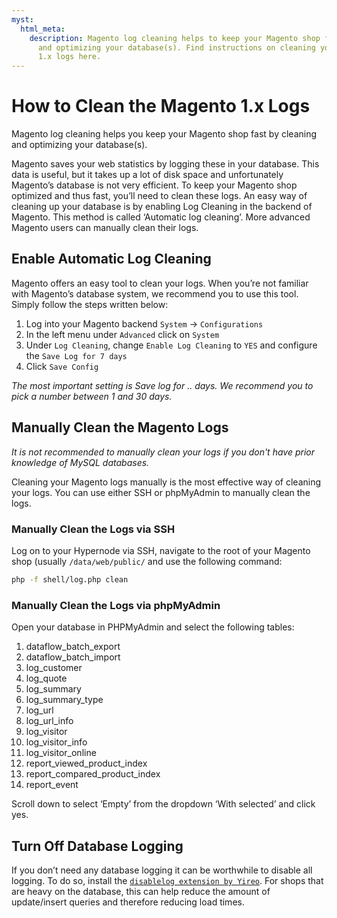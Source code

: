 ```yaml
---
myst:
  html_meta:
    description: Magento log cleaning helps to keep your Magento shop fast by cleaning
      and optimizing your database(s). Find instructions on cleaning your Magento
      1.x logs here.
---
```


<!-- source: https://support.hypernode.com/en/ecommerce/magento-1/how-to-clean-the-magento-1-x-logs/ -->

# How to Clean the Magento 1.x Logs

Magento log cleaning helps you keep your Magento shop fast by cleaning and optimizing your database(s).

Magento saves your web statistics by logging these in your database. This data is useful, but it takes up a lot of disk space and unfortunately Magento’s database is not very efficient. To keep your Magento shop optimized and thus fast, you’ll need to clean these logs. An easy way of cleaning up your database is by enabling Log Cleaning in the backend of Magento. This method is called ‘Automatic log cleaning’. More advanced Magento users can manually clean their logs.

## Enable Automatic Log Cleaning

Magento offers an easy tool to clean your logs. When you’re not familiar with Magento’s database system, we recommend you to use this tool. Simply follow the steps written below:

1. Log into your Magento backend `System` -> `Configurations`
1. In the left menu under `Advanced` click on `System`
1. Under `Log Cleaning`, change `Enable Log Cleaning` to `YES` and configure the `Save Log for 7 days`
1. Click `Save Config`

*The most important setting is Save log for .. days. We recommend you to pick a number between 1 and 30 days.*

## Manually Clean the Magento Logs

*It is not recommended to manually clean your logs if you don't have prior knowledge of MySQL databases.*

Cleaning your Magento logs manually is the most effective way of cleaning your logs. You can use either SSH or phpMyAdmin to manually clean the logs.

### Manually Clean the Logs via SSH

Log on to your Hypernode via SSH, navigate to the root of your Magento shop (usually `/data/web/public/` and use the following command:

```bash
php -f shell/log.php clean
```

### Manually Clean the Logs via phpMyAdmin

Open your database in PHPMyAdmin and select the following tables:

1. dataflow_batch_export
1. dataflow_batch_import
1. log_customer
1. log_quote
1. log_summary
1. log_summary_type
1. log_url
1. log_url_info
1. log_visitor
1. log_visitor_info
1. log_visitor_online
1. report_viewed_product_index
1. report_compared_product_index
1. report_event

Scroll down to select ‘Empty’ from the dropdown ‘With selected’ and click yes.

## Turn Off Database Logging

If you don’t need any database logging it can be worthwhile to disable all logging. To do so, install the [`disablelog extension by Yireo`](https://www.yireo.com/software/magento-extensions). For shops that are heavy on the database, this can help reduce the amount of update/insert queries and therefore reducing load times.
